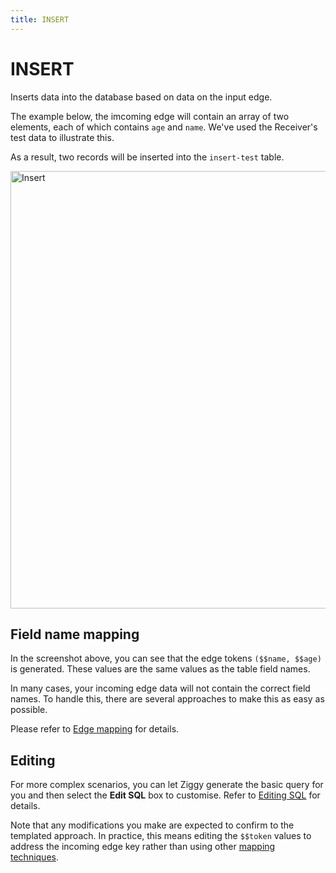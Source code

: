 ```yaml
---
title: INSERT
---
```


# INSERT

Inserts data into the database based on data on the input edge.

The example below, the imcoming edge will contain an array of two elements, 
each of which contains `age` and `name`. We've used the Receiver's test data to illustrate this.

As a result, two records will be inserted into the `insert-test` table.

<img src="/img/flows/blocks/utility/SQL/sql-insert.png" alt="Insert" width="700" />

## Field name mapping
In the screenshot above, you can see that the edge tokens `($$name, $$age)` is generated. 
These values are the same values as the table field names.

In many cases, your incoming edge data will not contain the correct field names. To handle this, 
there are several approaches to make this as easy as possible. 

Please refer to [Edge mapping](/user-guide/block-types/utility/sql/sql-mapping) for details.

## Editing
For more complex scenarios, you can let Ziggy generate the basic query for you and then 
select the **Edit SQL** box to customise. Refer to [Editing SQL](/user-guide/block-types/utility/sql/sql-editing) for details.

Note that any modifications you make are expected to confirm to the templated approach. 
In practice, this means editing the `$$token` values to address the incoming edge key rather 
than using other [mapping techniques](/user-guide/block-types/utility/sql/sql-mapping).

